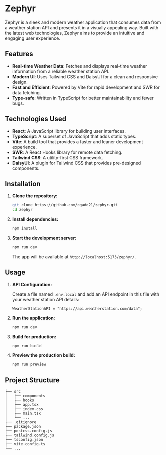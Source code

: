 # Zephyr

Zephyr is a sleek and modern weather application that consumes data from a weather station API and presents it in a visually appealing way. Built with the latest web technologies, Zephyr aims to provide an intuitive and engaging user experience.

## Features

- **Real-time Weather Data**: Fetches and displays real-time weather information from a reliable weather station API.
- **Modern UI**: Uses Tailwind CSS and DaisyUI for a clean and responsive design.
- **Fast and Efficient**: Powered by Vite for rapid development and SWR for data fetching.
- **Type-safe**: Written in TypeScript for better maintainability and fewer bugs.

## Technologies Used

- **React**: A JavaScript library for building user interfaces.
- **TypeScript**: A superset of JavaScript that adds static types.
- **Vite**: A build tool that provides a faster and leaner development experience.
- **SWR**: A React Hooks library for remote data fetching.
- **Tailwind CSS**: A utility-first CSS framework.
- **DaisyUI**: A plugin for Tailwind CSS that provides pre-designed components.

## Installation

1. **Clone the repository:**

   ```sh
   git clone https://github.com/cgadd21/zephyr.git
   cd zephyr
   ```

2. **Install dependencies:**

   ```sh
   npm install
   ```

3. **Start the development server:**

   ```sh
   npm run dev
   ```

   The app will be available at `http://localhost:5173/zephyr/`.

## Usage

1. **API Configuration:**

   Create a file named `.env.local` and add an API endpoint in this file with your weather station API details:

   ```plaintext
   WeatherStationAPI = "https://api.weatherstation.com/data";
   ```

2. **Run the application:**

   ```sh
   npm run dev
   ```

3. **Build for production:**

   ```sh
   npm run build
   ```

4. **Preview the production build:**

   ```sh
   npm run preview
   ```

## Project Structure

```plaintext
├── src
│   ├── components
│   ├── hooks
│   ├── app.tsx
│   ├── index.css
│   ├── main.tsx
│   └── ...
├── .gitignore
├── package.json
├── postcss.config.js
├── tailwind.config.js
├── tsconfig.json
├── vite.config.ts
└── ...
```
